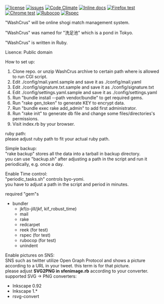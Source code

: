 [![license](https://img.shields.io/badge/license-Public%20Domain-blue.svg)](https://github.com/o-jill/washcrus/)
[![issues](https://img.shields.io/github/issues/o-jill/washcrus.svg)](https://github.com/o-jill/washcrus/issues/)
[![Code Climate](https://codeclimate.com/github/o-jill/washcrus/badges/gpa.svg)](https://codeclimate.com/github/o-jill/washcrus)
[![Inline docs](http://inch-ci.org/github/o-jill/washcrus.svg?branch=master)](http://inch-ci.org/github/o-jill/washcrus)
[![Firefox test](https://github.com/o-jill/washcrus/actions/workflows/firefoxtest.yml/badge.svg)](https://github.com/o-jill/washcrus/actions/workflows/firefoxtest.yml)
[![Chrome test](https://github.com/o-jill/washcrus/actions/workflows/chrometest.yml/badge.svg)](https://github.com/o-jill/washcrus/actions/workflows/chrometest.yml)
[![Rubocop](https://github.com/o-jill/washcrus/actions/workflows/rubocop.yml/badge.svg)](https://github.com/o-jill/washcrus/actions/workflows/rubocop.yml)
[![Rspec](https://github.com/o-jill/washcrus/actions/workflows/rspec.yml/badge.svg)](https://github.com/o-jill/washcrus/actions/workflows/rspec.yml)

"WashCrus" will be online shogi match management system.

"WashCrus" was named for "洗足池" which is a pond in Tokyo.

"WashCrus" is written in Ruby.

Lisence: Public domain

How to set up:  
1. Clone repo. or unzip WashCrus archive to certain path where is allowed to run CGI script.
2. Edit ./config/mail.yaml.sample and save it as ./config/mail.yaml
3. Edit ./config/signature.txt.sample and save it as ./config/signature.txt
4. Edit ./config/settings.yaml.sample and save it as ./config/settings.yaml
5. Run "bundle install --path vendor/bundle" to get required gems.
6. Run "rake gen_token" to generate KEY to encrypt data.
7. Run "bundle exec rake add_admin" to add first administrator.
8. Run "rake init" to generate db file and change some files/directories's permissions.
9. Visit index.rb by your browser.

ruby path:  
please adjust ruby path to fit your actual ruby path.

Simple backup:  
"rake backup" stores all the data into a tarball in backup directory.  
you can use "backup.sh" after adjusting a path in the script and run it periodically, e.g. once a day.

Enable Time control:  
"periodic_tasks.sh" controls byo-yomi.  
you have to adjust a path in the script and period in minutes.

required "gem"s  
* bundler
  * jkf(o-jill/jkf, kif_robust_time)
  * mail
  * rake
  * redcarpet
  * reek (for test)
  * rspec (for test)
  * rubocop (for test)
  * unindent

Enable pictures on SNS:  
SNS such as twitter utilize Open Graph Protocol and shows a picture according to a URL in your tweet. this term is for that picture.  
please adjust __SVG2PNG in sfenimage.rb__ according to your converter.  
supported SVG -> PNG converters:
  * Inkscape 0.92  
  * Inkscape 1.*  
  * rsvg-convert  
